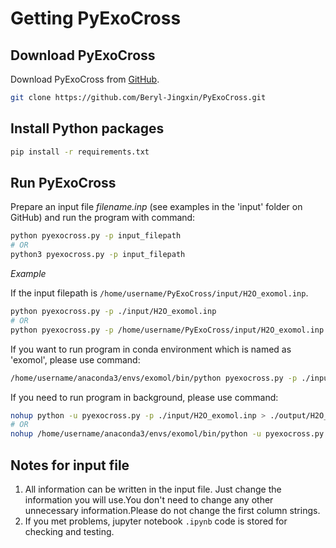 # Getting PyExoCross

## Download PyExoCross

Download PyExoCross from [GitHub](https://github.com/Beryl-Jingxin/PyExoCross.git "GitHub").

```bash
git clone https://github.com/Beryl-Jingxin/PyExoCross.git
```

## Install Python packages

```bash
pip install -r requirements.txt
```

## Run PyExoCross

Prepare an input file *filename.inp* (see examples in the 'input' folder on GitHub) and run the program with command:

```bash
python pyexocross.py -p input_filepath
# OR
python3 pyexocross.py -p input_filepath
```

*Example*

If the input filepath is `/home/username/PyExoCross/input/H2O_exomol.inp`.

```bash
python pyexocross.py -p ./input/H2O_exomol.inp
# OR 
python pyexocross.py -p /home/username/PyExoCross/input/H2O_exomol.inp
```

If you want to run program in conda environment which is named as 'exomol', please use command:

```bash
/home/username/anaconda3/envs/exomol/bin/python pyexocross.py -p ./input/H2O_exomol.inp
```

If you need to run program in background, please use command:

```bash
nohup python -u pyexocross.py -p ./input/H2O_exomol.inp > ./output/H2O_exomol.out 2>&1 &
# OR 
nohup /home/username/anaconda3/envs/exomol/bin/python -u pyexocross.py -p ./input/H2O_exomol.inp > ./output/H2O_exomol.out 2>&1 &
```

## Notes for input file

1. All information can be written in the input file. Just change the information you will use.You don't need to change any other unnecessary information.Please do not change the first column strings.
2. If you met problems, jupyter notebook `.ipynb` code is stored for checking and testing.
